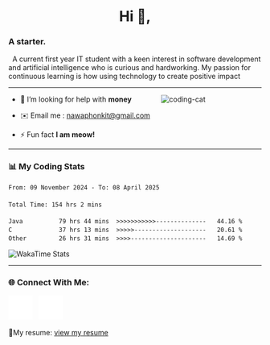<h1 align="center">Hi 👋,</h1>
<h3>A starter.</h3>
<p>
  &nbsp;&nbsp;A current first year IT student with a keen interest in software development and artificial intelligence who is curious and hardworking.
  My passion for continuous learning is how using technology to create positive impact
</p>
<hr>
<img align="right" alt="coding-cat" width="200" src="https://media.tenor.com/GiUbb4qg_vwAAAAM/csharp-cat-programmer.gif">

- 🤝 I’m looking for help with **money**

- ✉️ Email me : nawaphonkit@gmail.com

- ⚡ Fun fact **I am meow!**

<hr>

### 📊 My Coding Stats
<!--START_SECTION:waka-->

```txt
From: 09 November 2024 - To: 08 April 2025

Total Time: 154 hrs 2 mins

Java          79 hrs 44 mins  >>>>>>>>>>>--------------   44.16 %
C             37 hrs 13 mins  >>>>>--------------------   20.61 %
Other         26 hrs 31 mins  >>>>---------------------   14.69 %
```

<!--END_SECTION:waka-->

![WakaTime Stats](https://github-readme-stats.vercel.app/api/wakatime?username=banana_meow&range=all_time&layout=compact&bg_color=151b23&text_color=ffffff&title_color=ffffff&hide_border=true&custom_title=Coding%20Time%20(Last%207%20Days))

<hr>

<h3 align="left">🌐 Connect With Me: </h3>  

[![LinkedIn](https://raw.githubusercontent.com/CLorant/readme-social-icons/main/medium/light/linkedin.svg)](https://www.linkedin.com/in/nawaphon-kittisongkhram-22ba5433a/)
&nbsp;
[![Facebook](https://raw.githubusercontent.com/CLorant/readme-social-icons/main/medium/light/facebook.svg)](https://www.facebook.com/nawaphon.kittisongkhram.7)

📄My resume: [view my resume](https://github.com/banameow/banameow/blob/main/assets/resume.pdf)


